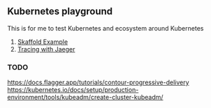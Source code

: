 ## Kubernetes playground

This is for me to test Kubernetes and ecosystem around Kubernetes  

1. [Skaffold Example](https://github.com/Danr17/k8s_playground/tree/master/skaffold-sync-example)
2. [Tracing with Jaeger](https://github.com/Danr17/k8s_playground/tree/master/tracing_with_Jaeger)


### TODO

https://docs.flagger.app/tutorials/contour-progressive-delivery  
https://kubernetes.io/docs/setup/production-environment/tools/kubeadm/create-cluster-kubeadm/  
